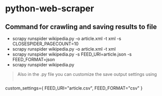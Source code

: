 # python-web-scraper

## Command for crawling and saving results to file
- scrapy runspider wikipedia.py -o article.xml -t xml -s CLOSESPIDER_PAGECOUNT=10
- scrapy runspider wikipedia.py -o article.xml -t xml
- scrapy runspider wikipedia.py -s FEED_URI=article.json -s FEED_FORMAT=json
- scrapy runspider wikipedia.py
> Also in the .py file you can customize the save output settings using
>
> ```
custom_settings={
    FEED_URI="article.csv",
    FEED_FORMAT="csv"
}
```